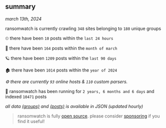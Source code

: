
## summary
_march 13th, 2024_

ransomwatch is currently crawling `348` sites belonging to `180` unique groups

⏲ there have been `10` posts within the `last 24 hours`

🦈 there have been `164` posts within the `month of march`

🪐 there have been `1209` posts within the `last 90 days`

🏚 there have been `1014` posts within the `year of 2024`

_⚙️ there are currently `93` online hosts & `110` custom parsers._

🦕 ransomwatch has been running for `2 years, 6 months and 6 days` and indexed `10471` posts

_all data  [(groups)](http://ransomwhat.telemetry.ltd/groups) and [(posts)](http://ransomwhat.telemetry.ltd/posts) is available in JSON (updated hourly)_

> ransomwatch is fully [open source](https://github.com/joshhighet/ransomwatch#ransomwatch--). please consider [sponsoring](https://github.com/sponsors/joshhighet) if you find it useful!
